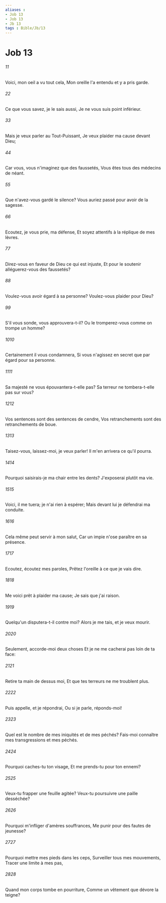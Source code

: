 ```yaml
---
aliases : 
- Job 13
- Job 13
- Jb 13
tags : Bible/Jb/13
---
```


# Job 13

###### 11
Voici, mon oeil a vu tout cela, Mon oreille l'a entendu et y a pris garde.
###### 22
Ce que vous savez, je le sais aussi, Je ne vous suis point inférieur.
###### 33
Mais je veux parler au Tout-Puissant, Je veux plaider ma cause devant Dieu;
###### 44
Car vous, vous n'imaginez que des faussetés, Vous êtes tous des médecins de néant.
###### 55
Que n'avez-vous gardé le silence? Vous auriez passé pour avoir de la sagesse.
###### 66
Ecoutez, je vous prie, ma défense, Et soyez attentifs à la réplique de mes lèvres.
###### 77
Direz-vous en faveur de Dieu ce qui est injuste, Et pour le soutenir alléguerez-vous des faussetés?
###### 88
Voulez-vous avoir égard à sa personne? Voulez-vous plaider pour Dieu?
###### 99
S'il vous sonde, vous approuvera-t-il? Ou le tromperez-vous comme on trompe un homme?
###### 1010
Certainement il vous condamnera, Si vous n'agissez en secret que par égard pour sa personne.
###### 1111
Sa majesté ne vous épouvantera-t-elle pas? Sa terreur ne tombera-t-elle pas sur vous?
###### 1212
Vos sentences sont des sentences de cendre, Vos retranchements sont des retranchements de boue.
###### 1313
Taisez-vous, laissez-moi, je veux parler! Il m'en arrivera ce qu'il pourra.
###### 1414
Pourquoi saisirais-je ma chair entre les dents? J'exposerai plutôt ma vie.
###### 1515
Voici, il me tuera; je n'ai rien à espérer; Mais devant lui je défendrai ma conduite.
###### 1616
Cela même peut servir à mon salut, Car un impie n'ose paraître en sa présence.
###### 1717
Ecoutez, écoutez mes paroles, Prêtez l'oreille à ce que je vais dire.
###### 1818
Me voici prêt à plaider ma cause; Je sais que j'ai raison.
###### 1919
Quelqu'un disputera-t-il contre moi? Alors je me tais, et je veux mourir.
###### 2020
Seulement, accorde-moi deux choses Et je ne me cacherai pas loin de ta face:
###### 2121
Retire ta main de dessus moi, Et que tes terreurs ne me troublent plus.
###### 2222
Puis appelle, et je répondrai, Ou si je parle, réponds-moi!
###### 2323
Quel est le nombre de mes iniquités et de mes péchés? Fais-moi connaître mes transgressions et mes péchés.
###### 2424
Pourquoi caches-tu ton visage, Et me prends-tu pour ton ennemi?
###### 2525
Veux-tu frapper une feuille agitée? Veux-tu poursuivre une paille desséchée?
###### 2626
Pourquoi m'infliger d'amères souffrances, Me punir pour des fautes de jeunesse?
###### 2727
Pourquoi mettre mes pieds dans les ceps, Surveiller tous mes mouvements, Tracer une limite à mes pas,
###### 2828
Quand mon corps tombe en pourriture, Comme un vêtement que dévore la teigne?

